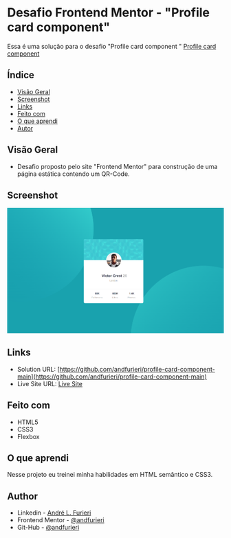 # Desafio Frontend Mentor - "Profile card component"

Essa é uma solução para o desafio "Profile card component
" [Profile card component](https://www.frontendmentor.io/challenges/profile-card-component-cfArpWshJ)
## Índice

- [Visão Geral](#visão-geral)
- [Screenshot](#screenshot)
- [Links](#links)
- [Feito com](#Feito-com)
- [O que aprendi](#o-que-aprendi)
- [Autor](#autor)


## Visão Geral

- Desafio proposto pelo site "Frontend Mentor" para construção de uma página estática contendo um QR-Code.

## Screenshot

![screenshot da tela](screenshot.png)

## Links

- Solution URL: [https://github.com/andfurieri/profile-card-component-main](https://github.com/andfurieri/profile-card-component-main)
- Live Site URL: [Live Site](https://andfurieri.github.io/profile-card-component-main/)

## Feito com

- HTML5
- CSS3 
- Flexbox

## O que aprendi

Nesse projeto eu treinei minha habilidades em HTML semântico e CSS3.


## Author

- Linkedin - [André L. Furieri](https://www.linkedin.com/in/andr%C3%A9-luiz-furieri-991632a7/)
- Frontend Mentor - [@andfurieri](https://www.frontendmentor.io/profile/andfurieri)
- Git-Hub - [@andfurieri](https://github.com/andfurieri)
